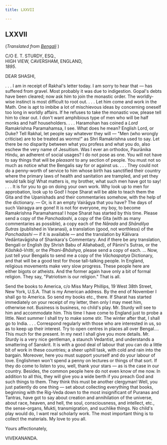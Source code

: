 ```yaml
---
title: LXXVII

---
```





  

  


## LXXVII

(*Translated from [Bengali](b7226e6077.pdf)* )

C/O E. T. STURDY, ESQ.,  
HIGH VIEW, CAVERSHAM, ENGLAND,  
*1895*.

DEAR SHASHI,

. . . I am in receipt of Rakhal's letter today. I am sorry to hear that
— has suffered from gravel. Most probably it was due to indigestion.
Gopal's debts have been cleared; now ask him to join the monastic order.
The worldly-wise instinct is most difficult to root out. . . . Let him
come and work in the Math. One is apt to imbibe a lot of mischievous
ideas by concerning oneself too long in worldly affairs. If he refuses
to take the monastic vow, please tell him to clear out. I don't want
amphibious type of men who will be half monks and half householders. . .
. Haramohan has coined a *Lord* Ramakrishna Paramahamsa, I see. What
does he mean? English Lord, or Duke? Tell Rakhal, let people say
whatever they will — "Men (who wrongly criticise) are to be treated as
worms!" as Shri Ramakrishna used to say. Let there be no disparity
between what you profess and what you do, also eschew the very name of
Jesuitism. Was I ever an orthodox, Paurānika Hindu, an adherent of
social usages? I do not pose as one. You will not have to say things
that will be *pleasant* to any section of people. You must not so much
as notice what the Bengalis say for or against us. . . . They could not
do a penny-worth of service to him whose birth has sanctified their
country where the primary laws of health and sanitation are trampled,
and yet they would talk big! What matters is, my brother, what such men
have got to say! . . . It is for you to go on doing your own work. Why
look up to men for approbation, look up to God! I hope Sharat will be
able to teach them the Gita and the Upanishads and their commentaries
somehow, with the help of the dictionary. — Or, is it an empty Vairāgya
that you have? The days of such Vairagya are gone! It is not for
everyone, my boy, to become Ramakrishna Paramahamsa! I hope Sharat has
started by this time. Please send a copy of the *Panchadashi*, a copy of
the Gita (with as many commentaries as possible), a copy each of the
*Nārada* and *Shāndilya Sutras* (published in Varanasi), a translation
(good, not worthless) of the *Panchadashi* — if it is available — and
the translation by Kālivara Vedāntavāgisha of Shankara's Commentary. And
if there be any translation, Bengali or English (by Shrish Babu of
Allahabad), of Pānini's Sutras, or the *Kāshikā-Vritti*, or the
*Phani-Bhāshya*, please send a copy of each. ... Now, just tell your
Bengalis to send me a copy of the *Vāchaspatya* Dictionary, and that
will be a good test for those tall-talking people. In England, religious
movements make very slow progress. These people here are either bigots
or atheists. And the former again have only a bit of formal religion.
They say, "Patriotism is our religion." That is all.

Send the books to America, c/o Miss Mary Phillips, 19 West 38th Street,
New York, U.S.A. That is my American address. By the end of November I
shall go to America. So send my books etc., there. If Sharat has started
immediately on your receipt of my letter, then only I may meet him,
otherwise not. Business is business, no child's play. Mr. Sturdy will
see to him and accommodate him. This time I have come to England just to
probe a little. Next summer I shall try to make some stir. The winter
after that, I shall go to India. . . . Correspond regularly with those
who are interested in us, so as to keep up their interest. Try to open
centres in places all over Bengal.... This much for the present. In my
next I shall give you more details. Mr. Sturdy is a very nice gentleman,
a staunch Vedantist, and understands a smattering of Sanskrit. It is
with a good deal of labour that you can do a little bit of work in these
countries; a sheer uphill task, with cold and rain into the bargain.
Moreover, here you must support yourself and do your labour of love.
Englishmen won't spend a penny on lectures or things of that sort. If
they do come to listen to you, well, thank your stars — as is the case
in our country. Besides, the common people here do not even know of me
now. In addition to all this, they will give you a wide berth if you
preach God and such things to them. They think this must be another
clergyman! Well, you just patiently do one thing — set about collecting
everything that books, beginning with the Rig-Veda down to the most
insignificant of Puranas and Tantras, have got to say about creation and
annihilation of the universe, about race, heaven, and hell, the soul,
consciousness, and intellect, etc., the sense-organs, Mukti,
transmigration, and suchlike things. No child's play would do, I want
real scholarly work. The most important thing is to collect the
materials. My love to you all. 

Yours affectionately,

VIVEKANANDA.



